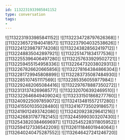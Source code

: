 ```yaml
---
id: 1132231933985841152
type: conversation
tags:
- 
---
```

![[1132231933985841152]]
![[1132234728797626368]]
![[1132236572194041857]]
![[1132237904032538626]]
![[1132241239879774208]]
![[1132243828562419712]]
![[1132248835042897921]]
![[1132251471834177536]]
![[1132255396406497280]]
![[1132257633929502721]]
![[1132259455154958336]]
![[1132264732038029313]]
![[1132267826620665856]]
![[1132278164384866304]]
![[1132281729945808899]]
![[1132283735087484930]]
![[1132285107451117569]]
![[1132285356055977984]]
![[1132292482065084416]]
![[1132297678887350272]]
![[1132313137426968577]]
![[1132320706392469510]]
![[1132322646849409024]]
![[1132331501868277760]]
![[1132409225097859072]]
![[1132413481557217280]]
![[1132415501035028480]]
![[1132416773502918657]]
![[1132419012493742080]]
![[1132420923829641216]]
![[1132426831787782145]]
![[1132445990303207430]]
![[1132543820384669697]]
![[1132545228311805952]]
![[1132594127336542209]]
![[1132611184601944064]]
![[1132640240475287552]]
![[1132646427241246720]]

